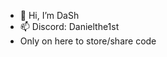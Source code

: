 - 👋 Hi, I’m DaSh
- 📫 Discord: Danielthe1st
- Only on here to store/share code

<!---
HumanThe2nd/HumanThe2nd is a ✨ special ✨ repository because its `README.md` (this file) appears on your GitHub profile.
You can click the Preview link to take a look at your changes.
--->
